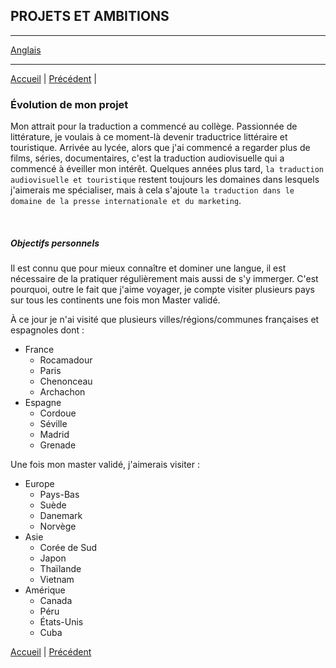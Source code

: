 ## **PROJETS ET AMBITIONS**
****
[Anglais](./en/ambitions.md)
****
[Accueil](./index.md) | [Précédent](./présentation.md) | 
&nbsp;
### Évolution de mon projet
Mon attrait pour la traduction a commencé au collège. Passionnée de littérature, je voulais à ce moment-là devenir traductrice littéraire et touristique. Arrivée au lycée, alors que j'ai commencé a regarder plus de films, séries, documentaires, c'est la traduction audiovisuelle qui a commencé à éveiller mon intérêt. Quelques années plus tard, `la traduction audiovisuelle et touristique` restent toujours les domaines dans lesquels j'aimerais me spécialiser, mais à cela s'ajoute `la traduction dans le domaine de la presse internationale et du marketing`.

&nbsp;
##### Objectifs personnels
Il est connu que pour mieux connaître et dominer une langue, il est nécessaire de la pratiquer régulièrement mais aussi de s'y immerger. C'est pourquoi, outre le fait que j'aime voyager, je compte visiter plusieurs pays sur tous les continents une fois mon Master validé.

À ce jour je n'ai visité que plusieurs villes/régions/communes françaises et espagnoles dont :   
* France
    - Rocamadour
    - Paris
    - Chenonceau
    - Archachon
* Espagne
    - Cordoue
    - Séville 
    - Madrid
    - Grenade

Une fois mon master validé, j'aimerais visiter :  
* Europe
    * Pays-Bas
    * Suède
    * Danemark
    * Norvège
* Asie
    * Corée de Sud
    * Japon
    * Thaïlande
    * Vietnam
* Amérique
    * Canada
    * Péru
    * États-Unis
    * Cuba

 
[Accueil](./index.md) | [Précédent](./présentation.md)
